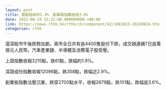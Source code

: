 ```yaml
---
layout: post
title: 滬股低收約1.9%　創業板指數挫逾3.6%
date: 2022-08-24 15:32:00.000000000 +08:00
link: https://news.rthk.hk/rthk/ch/component/k2/1663823-20220824.htm
categories: rthk
---
```


滬深股市午後跌勢加劇，兩市全日共有逾4400隻股份下跌，成交額連續7日逾萬億元人民幣。汽車產業鏈、半導體及消費電子股受壓。

上證指數收報3215點，跌61點，跌幅約1.9%。

深證成份指數收報12096點，跌358點，跌幅近2.9%。

創業板指數沽壓沉重，跌穿2700點水平，收報2679點，跌101點，跌幅逾3.6%。
